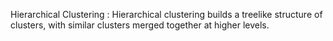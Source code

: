 Hierarchical Clustering
: Hierarchical clustering builds a treelike structure of clusters, with similar clusters merged together at higher levels.
